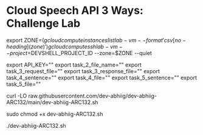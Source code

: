 # Cloud Speech API 3 Ways: Challenge Lab 

export ZONE=$(gcloud compute instances list lab-vm --format 'csv[no-heading](zone)')
gcloud compute ssh lab-vm --project=$DEVSHELL_PROJECT_ID --zone=$ZONE --quiet

export API_KEY=""
export task_2_file_name=""
export task_3_request_file=""
export task_3_response_file=""
export task_4_sentence=""
export task_4_file=""
export task_5_sentence=""
export task_5_file=""

curl -LO raw.githubusercontent.com/dev-abhiig/dev-abhiig-ARC132/main/dev-abhiig-ARC132.sh

sudo chmod +x dev-abhiig-ARC132.sh

./dev-abhiig-ARC132.sh
